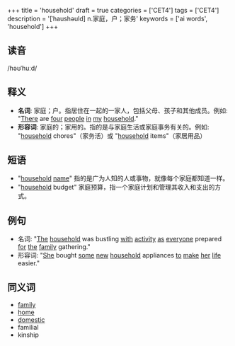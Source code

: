 +++
title = 'household'
draft = true
categories = ['CET4']
tags = ['CET4']
description = '[ˈhaushəuld] n.家庭，户；家务'
keywords = ['ai words', 'household']
+++

## 读音
/həʊˈhuːd/

## 释义
- **名词**: 家庭；户。指居住在一起的一家人，包括父母、孩子和其他成员。例如: "[There](/post/there/) are [four](/post/four/) [people](/post/people/) [in](/post/in/) [my](/post/my/) [household](/post/household/)."
- **形容词**: 家庭的；家用的。指的是与家庭生活或家庭事务有关的。例如: "[household](/post/household/) chores"（家务活）或 "[household](/post/household/) items"（家居用品）

## 短语
- "[household](/post/household/) [name](/post/name/)" 指的是广为人知的人或事物，就像每个家庭都知道一样。
- "[household](/post/household/) budget" 家庭预算，指一个家庭计划和管理其收入和支出的方式。

## 例句
- 名词: "[The](/post/the/) [household](/post/household/) was bustling [with](/post/with/) [activity](/post/activity/) [as](/post/as/) [everyone](/post/everyone/) prepared [for](/post/for/) [the](/post/the/) [family](/post/family/) gathering."
- 形容词: "[She](/post/she/) bought [some](/post/some/) [new](/post/new/) [household](/post/household/) appliances [to](/post/to/) [make](/post/make/) [her](/post/her/) [life](/post/life/) easier."

## 同义词
- [family](/post/family/)
- [home](/post/home/)
- [domestic](/post/domestic/)
- familial
- kinship
